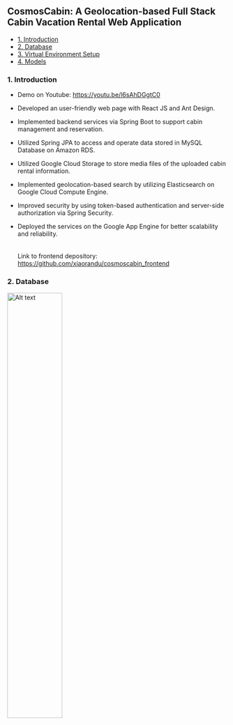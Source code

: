 ## CosmosCabin: A Geolocation-based Full Stack Cabin Vacation Rental Web Application  
+ [1. Introduction](#1-introduction)
+ [2. Database](#2-Database)
+ [3. Virtual Environment Setup](#3-Virtual-Environment-Setup)
+ [4. Models](#4-Models)

### 1. Introduction
* Demo on Youtube: https://youtu.be/l6sAhDGgtC0
* Developed an user-friendly web page with React JS and Ant Design.

* Implemented backend services via Spring Boot to support cabin management and reservation. 

* Utilized Spring JPA to access and operate data stored in MySQL Database on Amazon RDS.

* Utilized Google Cloud Storage to store media files of the uploaded cabin rental information.

* Implemented geolocation-based search by utilizing Elasticsearch on Google Cloud Compute Engine.

* Improved security by using token-based authentication and server-side authorization via Spring Security.

* Deployed the services on the Google App Engine for better scalability and reliability.
  \
  \
  \
  Link to frontend depository: https://github.com/xiaorandu/cosmoscabin_frontend
### 2. Database
<img src="dataModel.png" alt="Alt text" width="50%"/>
